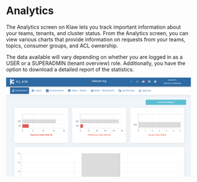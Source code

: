 # Analytics

The Analytics screen on Klaw lets you track important information about
your teams, tenants, and cluster status. From the Analytics screen, you
can view various charts that provide information on requests from your
teams, topics, consumer groups, and ACL ownership.

The data available will vary depending on whether you are logged in as a
USER or a SUPERADMIN (tenant overview) role. Additionally, you have the
option to download a detailed report of the statistics.

![A screenshot of the Klaw Analytics dashboard, displaying an overview of the system's usage and configuration. The dashboard includes sections for Topics, Environments, Users, Teams, Roles, Permissions, and Clusters. A total of 19 topics, 3 environments, 10 users, 2 teams, 3 roles, 3 permissions, and 3 clusters are represented.](../../static/images/Analytics.png)
